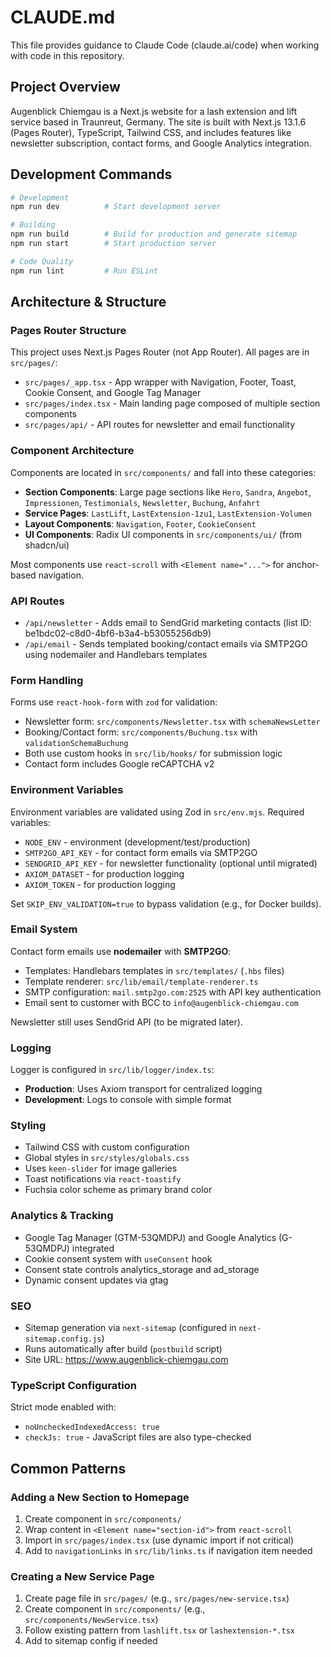 # CLAUDE.md

This file provides guidance to Claude Code (claude.ai/code) when working with code in this repository.

## Project Overview

Augenblick Chiemgau is a Next.js website for a lash extension and lift service based in Traunreut, Germany. The site is built with Next.js 13.1.6 (Pages Router), TypeScript, Tailwind CSS, and includes features like newsletter subscription, contact forms, and Google Analytics integration.

## Development Commands

```bash
# Development
npm run dev          # Start development server

# Building
npm run build        # Build for production and generate sitemap
npm run start        # Start production server

# Code Quality
npm run lint         # Run ESLint
```

## Architecture & Structure

### Pages Router Structure
This project uses Next.js Pages Router (not App Router). All pages are in `src/pages/`:
- `src/pages/_app.tsx` - App wrapper with Navigation, Footer, Toast, Cookie Consent, and Google Tag Manager
- `src/pages/index.tsx` - Main landing page composed of multiple section components
- `src/pages/api/` - API routes for newsletter and email functionality

### Component Architecture
Components are located in `src/components/` and fall into these categories:
- **Section Components**: Large page sections like `Hero`, `Sandra`, `Angebot`, `Impressionen`, `Testimonials`, `Newsletter`, `Buchung`, `Anfahrt`
- **Service Pages**: `LastLift`, `LastExtension-1zu1`, `LastExtension-Volumen`
- **Layout Components**: `Navigation`, `Footer`, `CookieConsent`
- **UI Components**: Radix UI components in `src/components/ui/` (from shadcn/ui)

Most components use `react-scroll` with `<Element name="...">` for anchor-based navigation.

### API Routes
- `/api/newsletter` - Adds email to SendGrid marketing contacts (list ID: be1bdc02-c8d0-4bf6-b3a4-b53055256db9)
- `/api/email` - Sends templated booking/contact emails via SMTP2GO using nodemailer and Handlebars templates

### Form Handling
Forms use `react-hook-form` with `zod` for validation:
- Newsletter form: `src/components/Newsletter.tsx` with `schemaNewsLetter`
- Booking/Contact form: `src/components/Buchung.tsx` with `validationSchemaBuchung`
- Both use custom hooks in `src/lib/hooks/` for submission logic
- Contact form includes Google reCAPTCHA v2

### Environment Variables
Environment variables are validated using Zod in `src/env.mjs`. Required variables:
- `NODE_ENV` - environment (development/test/production)
- `SMTP2GO_API_KEY` - for contact form emails via SMTP2GO
- `SENDGRID_API_KEY` - for newsletter functionality (optional until migrated)
- `AXIOM_DATASET` - for production logging
- `AXIOM_TOKEN` - for production logging

Set `SKIP_ENV_VALIDATION=true` to bypass validation (e.g., for Docker builds).

### Email System
Contact form emails use **nodemailer** with **SMTP2GO**:
- Templates: Handlebars templates in `src/templates/` (`.hbs` files)
- Template renderer: `src/lib/email/template-renderer.ts`
- SMTP configuration: `mail.smtp2go.com:2525` with API key authentication
- Email sent to customer with BCC to `info@augenblick-chiemgau.com`

Newsletter still uses SendGrid API (to be migrated later).

### Logging
Logger is configured in `src/lib/logger/index.ts`:
- **Production**: Uses Axiom transport for centralized logging
- **Development**: Logs to console with simple format

### Styling
- Tailwind CSS with custom configuration
- Global styles in `src/styles/globals.css`
- Uses `keen-slider` for image galleries
- Toast notifications via `react-toastify`
- Fuchsia color scheme as primary brand color

### Analytics & Tracking
- Google Tag Manager (GTM-53QMDPJ) and Google Analytics (G-53QMDPJ) integrated
- Cookie consent system with `useConsent` hook
- Consent state controls analytics_storage and ad_storage
- Dynamic consent updates via gtag

### SEO
- Sitemap generation via `next-sitemap` (configured in `next-sitemap.config.js`)
- Runs automatically after build (`postbuild` script)
- Site URL: https://www.augenblick-chiemgau.com

### TypeScript Configuration
Strict mode enabled with:
- `noUncheckedIndexedAccess: true`
- `checkJs: true` - JavaScript files are also type-checked

## Common Patterns

### Adding a New Section to Homepage
1. Create component in `src/components/`
2. Wrap content in `<Element name="section-id">` from `react-scroll`
3. Import in `src/pages/index.tsx` (use dynamic import if not critical)
4. Add to `navigationLinks` in `src/lib/links.ts` if navigation item needed

### Creating a New Service Page
1. Create page file in `src/pages/` (e.g., `src/pages/new-service.tsx`)
2. Create component in `src/components/` (e.g., `src/components/NewService.tsx`)
3. Follow existing pattern from `lashlift.tsx` or `lashextension-*.tsx`
4. Add to sitemap config if needed
